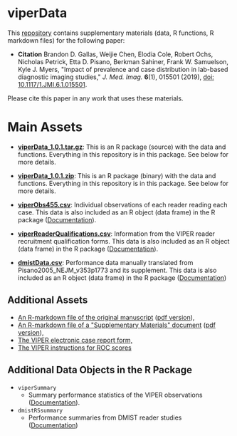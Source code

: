 # viperData
This [repository](https://github.com/DIDSR/viperData) contains supplementary materials (data, R functions, R markdown files) for the following paper:
* **Citation** Brandon D. Gallas, Weijie Chen, Elodia Cole, Robert Ochs, Nicholas Petrick, Etta D. Pisano, Berkman Sahiner, Frank W. Samuelson, Kyle J. Myers, "Impact of prevalence and case distribution in lab-based diagnostic imaging studies," _J. Med. Imag._ **6**(1), 015501 (2019), [doi: 10.1117/1.JMI.6.1.015501](http://dx.doi.org/10.1117/1.JMI.6.1.015501).

Please cite this paper in any work that uses these materials.

# Main Assets

* __[viperData_1.0.1.tar.gz](https://github.com/DIDSR/viperData/releases/download/v1.0.1/viperData_1.0.1.tar.gz)__: This is an R package (source) with the data and functions. Everything in this repository is in this package. See below for more details.

* __[viperData_1.0.1.zip](https://github.com/DIDSR/viperData/releases/download/v1.0.1/viperData_1.0.1.zip)__: This is an R package (binary) with the data and functions. Everything in this repository is in this package. See below for more details.

* __[viperObs455.csv](https://github.com/DIDSR/viperData/releases/download/v1.0.1/viperObs455.csv)__: Individual observations of each reader reading each case. This data is also included as an R object (data frame) in the R package ([Documentation](https://didsr.github.io/viperData/man/viperObservations.html)).

* __[viperReaderQualifications.csv](https://github.com/DIDSR/viperData/releases/download/v1.0.1/viperReaderQualifications.csv)__: Information from the VIPER reader recruitment qualification forms. This data is also included as an R object (data frame) in the R package ([Documentation](https://didsr.github.io/viperData/man/viperReaderQualifications.html)).

* __[dmistData.csv](https://github.com/DIDSR/viperData/releases/download/v1.0.1/dmistData.csv)__: Performance data manually translated from Pisano2005_NEJM_v353p1773 and its supplement. This data is also included as an R object (data frame) in the R package ([Documentation](https://didsr.github.io/viperData/man/dmistData.html))

## Additional Assets

* [An R-markdown file of the original manuscript](https://github.com/DIDSR/viperData/raw/master/inst/docs/viperPaper/VIPERpaper-JMI.Rmd) ([pdf version](https://didsr.github.io/viperData/inst/docs/viperPaper/VIPERpaper-JMI.pdf)),
* [An R-markdown file of a "Supplementary Materials" document](https://github.com/DIDSR/viperData/raw/master/inst/docs/viperSupplementaryMaterials/viperSupplementaryMaterials.Rmd) ([pdf version](https://didsr.github.io/viperData/inst/docs/viperSupplementaryMaterials/viperSupplementaryMaterials.pdf)),
* [The VIPER electronic case report form,](https://didsr.github.io/viperData/inst/docs/viperSupplementaryMaterials/viperECRF-4.pdf)
* [The VIPER instructions for ROC scores](https://didsr.github.io/viperData/inst/docs/viperSupplementaryMaterials/viperInstructions-scoring-v2.pdf)

## Additional Data Objects in the R Package

* `viperSummary`
  * Summary performance statistics of the VIPER observations ([Documentation](https://didsr.github.io/viperData/man/viperSummary.html)).
* `dmistRSsummary`
  * Performance summaries from DMIST reader studies ([Documentation](https://didsr.github.io/viperData/man/dmistRSsummary.html))
